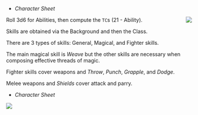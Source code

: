 
<!-- .margin.compass -->
* _Character Sheet_

<img src="csheet_left_0.png" style="float: right;" />

<!-- <div.comment.se.c_abilities_0> -->

Roll 3d6 for Abilities, then compute the `TC`s (21 - Ability).

<!-- </div> -->

<!-- <div.comment.se.c_skills_0> -->

Skills are obtained via the Background and then the Class.

<!-- </div> -->

<!-- <div.comment.se.c_skills_1> -->

There are 3 types of skills: General, Magical, and Fighter skills.

<!-- </div> -->

<!-- <div.comment.ne.c_skills_m> -->

The main magical skill is _Weave_ but the other skills are necessary when composing effective threads of magic.

<!-- </div> -->

<!-- <div.comment.ne.c_skills_f> -->

Fighter skills cover weapons and _Throw_, _Punch_, _Grapple_, and _Dodge_.

Melee weapons and _Shields_ cover attack and parry.

<!-- </div> -->


<!-- PAGE BREAK csheet -->


<!-- .margin.compass -->
* _Character Sheet_

<img src="csheet_right_0.png" />

<style>
    /* TODO move .comment to the .css */
  [data-aa-title="csheet"] .comment {
    position: absolute;
    top: 1rem;
    background-color: white;
    padding: 0.6rem;
    width: 8rem;
    font-size: var(--size-b);
    line-height: var(--mul-b);
  }
  [data-aa-title="csheet"] .comment.se {
    border-right: 4px solid grey;
    border-bottom: 4px solid grey;
  }
  [data-aa-title="csheet"] .comment.ne {
    border-top: 4px solid grey;
    border-right: 4px solid grey;
  }
  [data-aa-title="csheet"] .comment p {
    text-align: left;
  }
  [data-aa-title="csheet"] .comment p:last-child {
    margin-bottom: 0;
  }

  [data-aa-title="csheet"] .c_abilities_0  { top:  4.2rem; left:   1.7rem; }
  [data-aa-title="csheet"] .c_skills_0     { top: 23.0rem; left:   1.7rem; }
  [data-aa-title="csheet"] .c_skills_1     { top: 30.0rem; left:   1.7rem; }
  [data-aa-title="csheet"] .c_skills_m     { top: 45.0rem; right: 15.5rem; }
  [data-aa-title="csheet"] .c_skills_f     { top: 45.0rem; right:  3.5rem; }
</style>


<script>

onDocumentReady(function() {
  var ce = elt('[data-aa-title="csheet"]');
  elts(ce, '.page').forEach(function(pe) {
    elts(pe, '.comment').forEach(function(cme) {
      pe.appendChild(cme);
    });
  });
});

</script>
